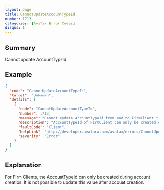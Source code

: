 ```yaml
---
layout: page
title: CannotUpdateAccountTypeId
number: 1713
categories: [AvaTax Error Codes]
disqus: 1
---
```


## Summary

Cannot update AccountTypeId.

## Example

```json
{
  "code": "CannotUpdateAccountTypeId",
  "target": "Unknown",
  "details": [
    {
      "code": "CannotUpdateAccountTypeId",
      "number": 1713,
      "message": "Cannot update AccountTypeId from and to FirmClient.",
      "description": "AccountTypeId of FirmClient can only be created during the account creation and cannot be moved to or from that value.",
      "faultCode": "Client",
      "helpLink": "http://developer.avalara.com/avatax/errors/CannotUpdateAccountTypeId",
      "severity": "Error"
    }
  ]
}
```

## Explanation

For Firm Clients, the AccountTypeId can only be created during account creation. It is not possible to update this value after account creation. 

